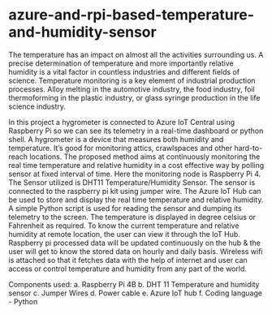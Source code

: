 # azure-and-rpi-based-temperature-and-humidity-sensor

The temperature has an impact on almost all the activities surrounding us. A precise determination of temperature and more importantly relative humidity is a vital factor in countless industries and different fields of science. Temperature monitoring is a key element of industrial production processes. Alloy melting in the automotive industry, the food industry, foil thermoforming in the plastic industry, or glass syringe production in the life science industry.

In this project a hygrometer is connected to Azure IoT Central using Raspberry Pi so we can see its telemetry in a real-time dashboard or python shell. A hygrometer is a device that measures both humidity and temperature. It’s good for monitoring attics, crawlspaces and other hard-to-reach locations. The proposed method aims at continuously monitoring the real time temperature and relative humidity in a cost effective way by polling sensor at fixed interval of time. Here the monitoring node is Raspberry Pi 4. The Sensor utilized is DHT11 Temperature/Humidity Sensor. The sensor is connected to the raspberry pi kit using jumper wire. The Azure IoT Hub can be used to store and display the real time temperature and relative humidity. A simple Python script is used for reading the sensor and dumping its telemetry to the screen. The temperature is displayed in degree celsius or Fahrenheit as required. To know the current temperature and relative humidity at remote location, the user can view it through the IoT Hub. Raspberry pi processed data will be updated continuously on the hub & the user will get to know the stored data on hourly and daily basis. Wireless wifi is attached so that it fetches data with the help of internet and user can access or control temperature and humidity from any part of the world.

Components used:
a. Raspberry Pi 4B
b. DHT 11 Temperature and humidity sensor
c. Jumper Wires
d. Power cable
e. Azure IoT hub
f. Coding language - Python
